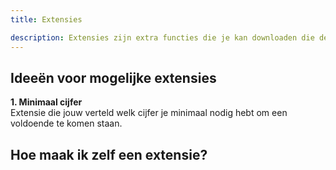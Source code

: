 ```yaml
---
title: Extensies

description: Extensies zijn extra functies die je kan downloaden die de ervaring van Rooster verbeteren.
---
```


## Ideeën voor mogelijke extensies
**1. Minimaal cijfer**<br>
     Extensie die jouw verteld welk cijfer je minimaal nodig hebt om een voldoende te komen staan.<br>



## Hoe maak ik zelf een extensie?


